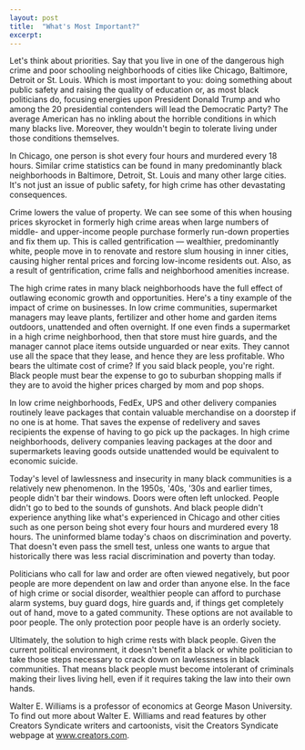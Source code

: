 ```yaml
---
layout: post
title:  "What's Most Important?"
excerpt:
---
```




Let's think about priorities. Say that you live in one of the dangerous high crime and poor schooling neighborhoods of cities like Chicago, Baltimore, Detroit or St. Louis. Which is most important to you: doing something about public safety and raising the quality of education or, as most black politicians do, focusing energies upon President Donald Trump and who among the 20 presidential contenders will lead the Democratic Party? The average American has no inkling about the horrible conditions in which many blacks live. Moreover, they wouldn't begin to tolerate living under those conditions themselves.

In Chicago, one person is shot every four hours and murdered every 18 hours. Similar crime statistics can be found in many predominantly black neighborhoods in Baltimore, Detroit, St. Louis and many other large cities. It's not just an issue of public safety, for high crime has other devastating consequences. 

Crime lowers the value of property. We can see some of this when housing prices skyrocket in formerly high crime areas when large numbers of middle- and upper-income people purchase formerly run-down properties and fix them up. This is called gentrification — wealthier, predominantly white, people move in to renovate and restore slum housing in inner cities, causing higher rental prices and forcing low-income residents out. Also, as a result of gentrification, crime falls and neighborhood amenities increase.

The high crime rates in many black neighborhoods have the full effect of outlawing economic growth and opportunities. Here's a tiny example of the impact of crime on businesses. In low crime communities, supermarket managers may leave plants, fertilizer and other home and garden items outdoors, unattended and often overnight. If one even finds a supermarket in a high crime neighborhood, then that store must hire guards, and the manager cannot place items outside unguarded or near exits. They cannot use all the space that they lease, and hence they are less profitable. Who bears the ultimate cost of crime? If you said black people, you're right. Black people must bear the expense to go to suburban shopping malls if they are to avoid the higher prices charged by mom and pop shops. 

In low crime neighborhoods, FedEx, UPS and other delivery companies routinely leave packages that contain valuable merchandise on a doorstep if no one is at home. That saves the expense of redelivery and saves recipients the expense of having to go pick up the packages. In high crime neighborhoods, delivery companies leaving packages at the door and supermarkets leaving goods outside unattended would be equivalent to economic suicide. 



Today's level of lawlessness and insecurity in many black communities is a relatively new phenomenon. In the 1950s, '40s, '30s and earlier times, people didn't bar their windows. Doors were often left unlocked. People didn't go to bed to the sounds of gunshots. And black people didn't experience anything like what's experienced in Chicago and other cities such as one person being shot every four hours and murdered every 18 hours. The uninformed blame today's chaos on discrimination and poverty. That doesn't even pass the smell test, unless one wants to argue that historically there was less racial discrimination and poverty than today.

Politicians who call for law and order are often viewed negatively, but poor people are more dependent on law and order than anyone else. In the face of high crime or social disorder, wealthier people can afford to purchase alarm systems, buy guard dogs, hire guards and, if things get completely out of hand, move to a gated community. These options are not available to poor people. The only protection poor people have is an orderly society.

Ultimately, the solution to high crime rests with black people. Given the current political environment, it doesn't benefit a black or white politician to take those steps necessary to crack down on lawlessness in black communities. That means black people must become intolerant of criminals making their lives living hell, even if it requires taking the law into their own hands.

Walter E. Williams is a professor of economics at George Mason University. To find out more about Walter E. Williams and read features by other Creators Syndicate writers and cartoonists, visit the Creators Syndicate webpage at www.creators.com.
